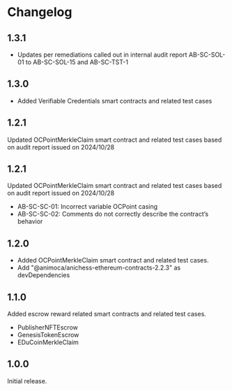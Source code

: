 # Changelog

## 1.3.1

- Updates per remediations called out in internal audit report AB-SC-SOL-01 to AB-SC-SOL-15 and AB-SC-TST-1

## 1.3.0

- Added Verifiable Credentials smart contracts and related test cases

## 1.2.1

Updated OCPointMerkleClaim smart contract and related test cases based on audit report issued on 2024/10/28

## 1.2.1
Updated OCPointMerkleClaim smart contract and related test cases based on audit report issued on 2024/10/28
- AB-SC-SC-01: Incorrect variable OCPoint casing
- AB-SC-SC-02: Comments do not correctly describe the contract’s behavior

## 1.2.0
- Added OCPointMerkleClaim smart contract and related test cases.
- Add "@animoca/anichess-ethereum-contracts-2.2.3" as devDependencies

## 1.1.0

Added escrow reward related smart contracts and related test cases.

- PublisherNFTEscrow
- GenesisTokenEscrow
- EDuCoinMerkleClaim

## 1.0.0

Initial release.
